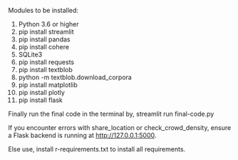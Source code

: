 Modules to be installed:

1. Python 3.6 or higher
2. pip install streamlit
3. pip install pandas
4. pip install cohere
5. SQLite3
6. pip install requests
7. pip install textblob
8. python -m textblob.download_corpora
9. pip install matplotlib
10. pip install plotly
11. pip install flask

Finally run the final code in the terminal by, streamlit run final-code.py

If you encounter errors with share_location or check_crowd_density, ensure a Flask backend is running at http://127.0.0.1:5000.


Else use,  install r-requirements.txt to install all requirements.


